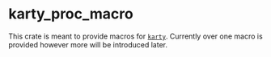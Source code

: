# karty_proc_macro

This crate is meant to provide macros for [`karty`](https://crates.io/crates/karty_proc_macro).
Currently over one macro is provided however more will be introduced later.
